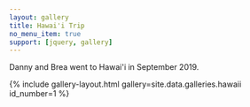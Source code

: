 ```yaml
---
layout: gallery
title: Hawai'i Trip
no_menu_item: true
support: [jquery, gallery]
---
```

Danny and Brea went to Hawai'i in September 2019.

{% include gallery-layout.html gallery=site.data.galleries.hawaii id_number=1 %}
